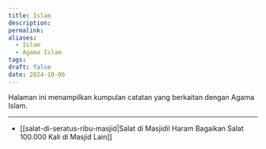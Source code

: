 ```yaml
---
title: Islam
description: 
permalink: 
aliases:
  - Islam
  - Agama Islam
tags: 
draft: false
date: 2024-10-06
---
```

Halaman ini menampilkan kumpulan catatan yang berkaitan dengan Agama Islam.

---

- [[salat-di-seratus-ribu-masjid|Salat di Masjidil Haram Bagaikan Salat 100.000 Kali di Masjid Lain]]